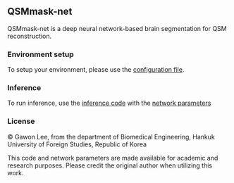 ## QSMmask-net
QSMmask-net is a deep neural network-based brain segmentation for QSM reconstruction.

### Environment setup
To setup your environment, please use the  [configuration file]('QSMmask-net_environment.yaml').

### Inference
To run inference, use the [inference code]('inference/QSMmask_net_inference_share_v1.ipynb') with the [network parameters]('inference/QSMmask_net_parameters.pth')

### License 
© Gawon Lee, from the department of Biomedical Engineering, Hankuk University of Foreign Studies, Republic of Korea

This code and network parameters are made available for academic and research purposes. Please credit the original author when utilizing this work.
